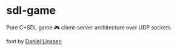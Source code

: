 # sdl-game
Pure C+SDL game :video_game: client-server architecture over UDP sockets

font by [Daniel Linssen](https://managore.itch.io/m5x7)
